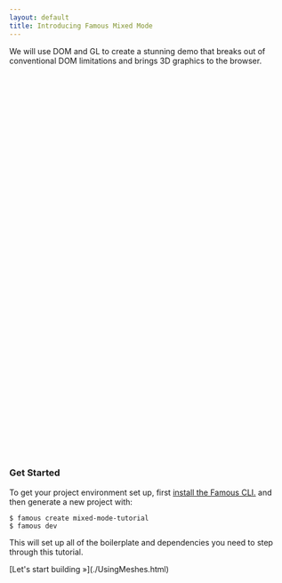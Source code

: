 ```yaml
---
layout: default
title: Introducing Famous Mixed Mode
---
```


<span class="intro-graf">
We will use DOM and GL to create a stunning demo that breaks out of conventional DOM limitations and brings 3D graphics to the browser. 
</span>

<!-- We'll walk you through creating a simple application 

<script src="https://demo.famo.us/hub/container/embed.js"></script>
<div class="famous-container" id="container" data-famous-container-identifier="81f7d6b7-75f5-49f1-aa80-c33c82638c37"></div>
 -->
<script src="https://assets-te.famo.us/embed/embed.js"></script>
<div class="famous-container" data-famous-container-identifier="4d5da29f-3229-497b-a4f4-d58297b26ad8" style="height:700px;width:100%"></div>
<!--  <script src="https://assets-te.famo.us/embed/embed.js"></script>   
 <div class="famous-container" data-famous-container-identifier="5b22d771-bc38-45fa-ad98-5a9eaafbf411" data-is-famous="true" style="height:500px;width:500px"></div>hello -->

### Get Started

To get your project environment set up, first [install the Famous CLI.](http://famous.org/get-started.html) and then generate a new project with:

	$ famous create mixed-mode-tutorial
	$ famous dev

This will set up all of the boilerplate and dependencies you need to step through this tutorial.


<span class="cta">
[Let's start building &raquo;](./UsingMeshes.html)
</span>
